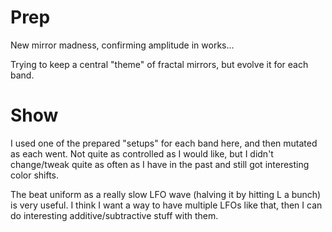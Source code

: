 # Prep

New mirror madness, confirming amplitude in works...

Trying to keep a central "theme" of fractal mirrors, but evolve it for each 
band.

# Show

I used one of the prepared "setups" for each band here, and then mutated as 
each went. Not quite as controlled as I would like, but I didn't change/tweak quite as often as I have in the past and still got interesting color shifts.

The beat uniform as a really slow LFO wave (halving it by hitting L a bunch) is very useful. I think I want a way to have multiple LFOs like that, then I can do interesting additive/subtractive stuff with them.

